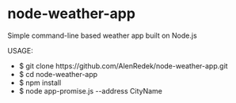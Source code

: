 # node-weather-app
Simple command-line based weather app built on Node.js

USAGE:
<ul>
<li>$ git clone https://github.com/AlenRedek/node-weather-app.git</li>
<li>$ cd node-weather-app</li>
<li>$ npm install</li>
<li>$ node app-promise.js --address CityName</li>
</ul>

